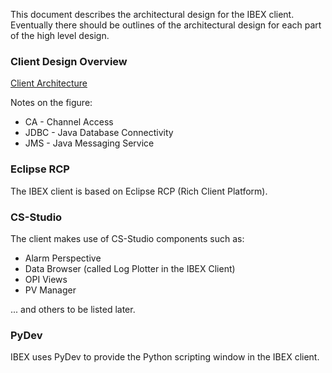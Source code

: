 This document describes the architectural design for the IBEX client. Eventually there should be outlines of the architectural design for each part of the high level design.

### Client Design Overview

[Client Architecture](architectural_design/images/client_architecture.png)
    
Notes on the figure:

* CA - Channel Access
* JDBC - Java Database Connectivity
* JMS - Java Messaging Service

### Eclipse RCP

The IBEX client is based on Eclipse RCP (Rich Client Platform).

### CS-Studio

The client makes use of CS-Studio components such as:

* Alarm Perspective
* Data Browser (called Log Plotter in the IBEX Client)
* OPI Views
* PV Manager

... and others to be listed later.

### PyDev

IBEX uses PyDev to provide the Python scripting window in the IBEX client.
